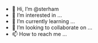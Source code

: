 - 👋 Hi, I’m @sterham
- 👀 I’m interested in ...
- 🌱 I’m currently learning ...
- 💞️ I’m looking to collaborate on ...
- 📫 How to reach me ...

<!---
sterham/sterham is a ✨ special ✨ repository because its `README.md` (this file) appears on your GitHub profile.
You can click the Preview link to take a look at your changes.
--->

